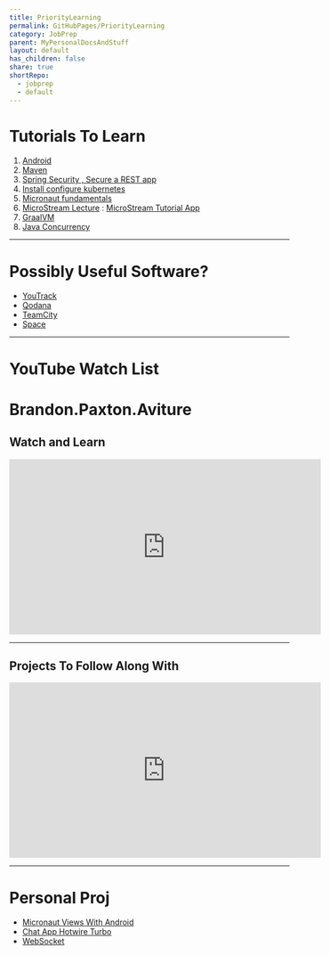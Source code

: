 ```yaml
---
title: PriorityLearning
permalink: GitHubPages/PriorityLearning
category: JobPrep
parent: MyPersonalDocsAndStuff
layout: default
has_children: false
share: true
shortRepo:
  - jobprep
  - default
---
```


# Tutorials To Learn

1. [Android](https://www.linkedin.com/learning/android-development-essential-training-1-your-first-app/your-first-android-app?u=103729738)
2. [Maven](https://www.linkedin.com/learning/introducing-maven/building-java-the-maven-way?contextUrn=urn%3Ali%3AlearningCollection%3A7085095211655163904&u=103729738)
3. [Spring Security , Secure a REST app](https://app.pluralsight.com/library/courses/spring-security-5-securing-rest-services/table-of-contents)
4. [Install configure kubernetes](https://app.pluralsight.com/library/courses/kubernetes-installation-configuration-fundamentals/table-of-contents)
5. [Micronaut fundamentals](https://app.pluralsight.com/library/courses/micronaut-fundamentals/table-of-contents)
6. [MicroStream Lecture](https://www.youtube.com/watch?v=5W6oVj0h6rQ&t=602s) : [MicroStream Tutorial App](https://guides.micronaut.io/latest/micronaut-microstream-persistence-gradle-java.html)
7. [GraalVM](https://www.graal.cloud/gcn/gcn-modules/database/micronaut-data-jdbc-repository/?buildTool=gradle&lang=java)
8. [Java Concurrency](https://www.linkedin.com/learning/java-advanced-concepts-for-high-performance-development/introduction-to-concurrency-in-java?contextUrn=urn%3Ali%3AlearningCollection%3A7085095211655163904&resume=false&u=103729738)

---

# Possibly Useful Software?

- [YouTrack](https://www.jetbrains.com/youtrack/?source=google&medium=cpc&campaign=10594515075&term=youtrack&content=632524409028&gad=1&gclid=CjwKCAjwt52mBhB5EiwA05YKo75QYHNEw1esfAxcWOo7FnSg05MIV35fiBy0nmlDu71xUGFr1b-b-RoCDHwQAvD_BwE)
- [Qodana](https://www.jetbrains.com/qodana/)
- [TeamCity](https://www.jetbrains.com/teamcity/)
- [Space](https://www.jetbrains.com/space/)

---

# YouTube Watch List

# Brandon.Paxton.Aviture

## Watch and Learn

<iframe width="560" height="315" src="https://www.youtube.com/embed/videoseries?si=alzEVtqKXk2YrnG8&amp;list=PLuwDc-r5PDTizNjLrq7IlT3KCDzZ4q2Ok" title="YouTube video player" frameborder="0" allow="accelerometer; autoplay; clipboard-write; encrypted-media; gyroscope; picture-in-picture; web-share" allowfullscreen></iframe>

---

## Projects To Follow Along With

<iframe width="560" height="315" src="https://www.youtube.com/embed/videoseries?si=AsF69VqVhT-IA7NY&amp;list=PLuwDc-r5PDTgMgkPfnxP4IBNl9MgT0ms9" title="YouTube video player" frameborder="0" allow="accelerometer; autoplay; clipboard-write; encrypted-media; gyroscope; picture-in-picture; web-share" allowfullscreen></iframe>

---

# Personal Proj

- [Micronaut Views With Android](https://guides.micronaut.io/latest/tag-views.html)
- [Chat App Hotwire Turbo](https://guides.micronaut.io/latest/tag-hotwire.html)
- [WebSocket](https://guides.micronaut.io/latest/micronaut-websocket.html)
